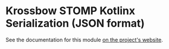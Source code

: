 # Krossbow STOMP Kotlinx Serialization (JSON format)

See the documentation for this module [on the project's website](https://joffrey-bion.github.io/krossbow/stomp/conversions/kx-serialization/).
